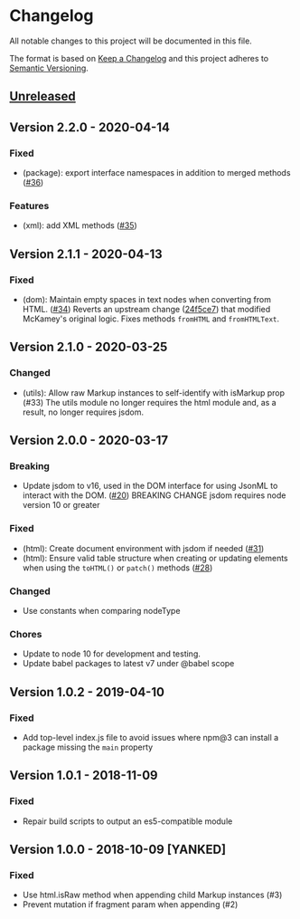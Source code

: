# Changelog
All notable changes to this project will be documented in this file.

The format is based on [Keep a Changelog](http://keepachangelog.com/en/1.0.0/)
and this project adheres to [Semantic Versioning](http://semver.org/spec/v2.0.0.html).

## [Unreleased]

## Version 2.2.0 - 2020-04-14
### Fixed
- (package): export interface namespaces in addition to merged methods ([#36])

### Features
- (xml): add XML methods ([#35])

[#36]: https://github.com/CondeNast/jsonml.js/pull/36
[#35]: https://github.com/CondeNast/jsonml.js/pull/35

## Version 2.1.1 - 2020-04-13
### Fixed
- (dom): Maintain empty spaces in text nodes when converting from HTML. ([#34])
   Reverts an upstream change ([24f5ce7]) that modified McKamey's original logic.
   Fixes methods `fromHTML` and `fromHTMLText`.

[24f5ce7]: https://github.com/benjycui/jsonml.js/commit/24f5ce7a0da83f445865a1188744c238111ac5ac
[#34]: https://github.com/CondeNast/jsonml.js/pull/34

## Version 2.1.0 - 2020-03-25
### Changed
- (utils): Allow raw Markup instances to self-identify with isMarkup prop (#33)
  The utils module no longer requires the html module and, as a result, no longer
  requires jsdom.

## Version 2.0.0 - 2020-03-17
### Breaking
- Update jsdom to v16, used in the DOM interface for using JsonML to interact with the DOM. ([#20])
  BREAKING CHANGE
  jsdom requires node version 10 or greater

### Fixed
- (html): Create document environment with jsdom if needed ([#31])
- (html): Ensure valid table structure when creating or updating elements when
  using the `toHTML()` or `patch()` methods ([#28])

### Changed
- Use constants when comparing nodeType

### Chores
- Update to node 10 for development and testing.
- Update babel packages to latest v7 under @babel scope

[#31]: https://github.com/CondeNast/jsonml.js/pull/31
[#28]: https://github.com/CondeNast/jsonml.js/pull/28
[#20]: https://github.com/CondeNast/jsonml.js/pull/20

## Version 1.0.2 - 2019-04-10
### Fixed
- Add top-level index.js file to avoid issues where npm@3 can install a package missing the `main` property

## Version 1.0.1 - 2018-11-09
### Fixed
- Repair build scripts to output an es5-compatible module

## Version 1.0.0 - 2018-10-09 [YANKED]
### Fixed
- Use html.isRaw method when appending child Markup instances (#3)
- Prevent mutation if fragment param when appending (#2)

<!-- NOTE: the initial comparison point must be made against the forked sha -->
[Unreleased]: https://github.com/CondeNast/jsonml.js/compare/v1.0.1...HEAD
[1.0.1]: https://github.com/CondeNast/jsonml.js/compare/v1.0.0...v1.0.1
[1.0.0]: https://github.com/CondeNast/jsonml.js/compare/094ce8108632cea364d88978f7e3724497596473...v1.0.0
